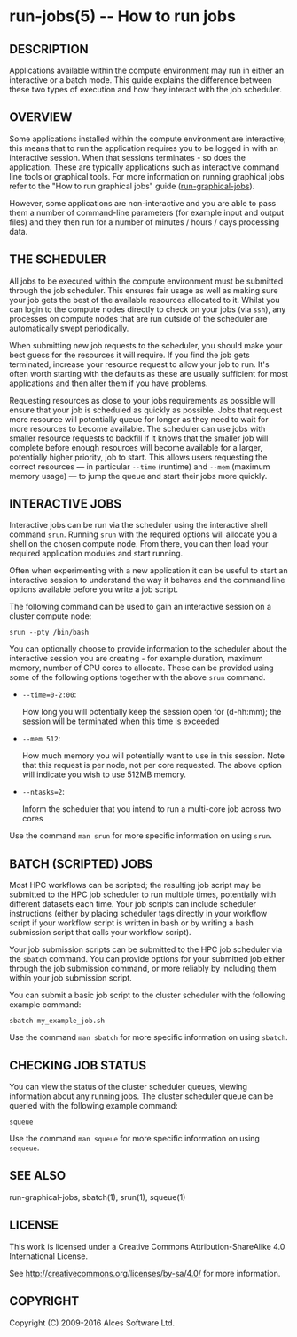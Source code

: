 # run-jobs(5) -- How to run jobs

## DESCRIPTION

Applications available within the compute environment may run in
either an interactive or a batch mode. This guide explains the
difference between these two types of execution and how they interact
with the job scheduler.

## OVERVIEW

Some applications installed within the compute environment are
interactive; this means that to run the application requires you to be
logged in with an interactive session. When that sessions terminates -
so does the application. These are typically applications such as
interactive command line tools or graphical tools. For more
information on running graphical jobs refer to the "How to run
graphical jobs" guide ([run-graphical-jobs](run-graphical-jobs)).

However, some applications are non-interactive and you are able to
pass them a number of command-line parameters (for example input and
output files) and they then run for a number of minutes / hours / days
processing data.

## THE SCHEDULER

All jobs to be executed within the compute environment must be
submitted through the job scheduler. This ensures fair usage as well
as making sure your job gets the best of the available resources
allocated to it. Whilst you can login to the compute nodes directly to
check on your jobs (via `ssh`), any processes on compute nodes that
are run outside of the scheduler are automatically swept periodically.

When submitting new job requests to the scheduler, you should make
your best guess for the resources it will require. If you find the job
gets terminated, increase your resource request to allow your job to
run. It's often worth starting with the defaults as these are usually
sufficient for most applications and then alter them if you have
problems. 

Requesting resources as close to your jobs requirements as possible
will ensure that your job is scheduled as quickly as possible. Jobs
that request more resource will potentially queue for longer as they
need to wait for more resources to become available. The scheduler can
use jobs with smaller resource requests to backfill if it knows that
the smaller job will complete before enough resources will become
available for a larger, potentially higher priority, job to
start. This allows users requesting the correct resources &mdash; in
particular `--time` (runtime) and `--mem` (maximum memory usage)
&mdash; to jump the queue and start their jobs more quickly.

## INTERACTIVE JOBS

Interactive jobs can be run via the scheduler using the interactive
shell command `srun`. Running `srun` with the required options
will allocate you a shell on the chosen compute node. From there,
you can then load your required application modules and start running.

Often when experimenting with a new application it can be useful to
start an interactive session to understand the way it behaves and the
command line options available before you write a job script.

The following command can be used to gain an interactive session on
a cluster compute node: 

   `srun --pty /bin/bash`

You can optionally choose to provide information to the scheduler
about the interactive session you are creating - for example duration,
maximum memory, number of CPU cores to allocate. These can be provided
using some of the following options together with the above `srun`
command.

 * `--time=0-2:00`:

   How long you will potentially keep the session open for (d-hh:mm);
   the session will be terminated when this time is exceeded

 * `--mem 512`:

   How much memory you will potentially want to use in this session.
   Note that this request is per node, not per core requested. The
   above option will indicate you wish to use 512MB memory. 

 * `--ntasks=2`:

   Inform the scheduler that you intend to run a multi-core job across
   two cores

Use the command `man srun` for more specific information on using
`srun`.

## BATCH (SCRIPTED) JOBS

Most HPC workflows can be scripted; the resulting job script may be
submitted to the HPC job scheduler to run multiple times, potentially
with different datasets each time. Your job scripts can include
scheduler instructions (either by placing scheduler tags directly in
your workflow script if your workflow script is written in bash or by
writing a bash submission script that calls your workflow script).

Your job submission scripts can be submitted to the HPC job scheduler
via the `sbatch` command. You can provide options for your submitted job
either through the job submission command, or more reliably by including
them within your job submission script. 

You can submit a basic job script to the cluster scheduler with the
following example command:

   `sbatch my_example_job.sh`

Use the command `man sbatch` for more specific information on using
`sbatch`.

## CHECKING JOB STATUS

You can view the status of the cluster scheduler queues, viewing information
about any running jobs. The cluster scheduler queue can be queried with the
following example command: 

   `squeue`

Use the command `man squeue` for more specific information on using 
`sequeue`.

## SEE ALSO

run-graphical-jobs, sbatch(1), srun(1), squeue(1)

## LICENSE

This work is licensed under a Creative Commons Attribution-ShareAlike
4.0 International License.

See <http://creativecommons.org/licenses/by-sa/4.0/> for more
information.

## COPYRIGHT

Copyright (C) 2009-2016 Alces Software Ltd.
